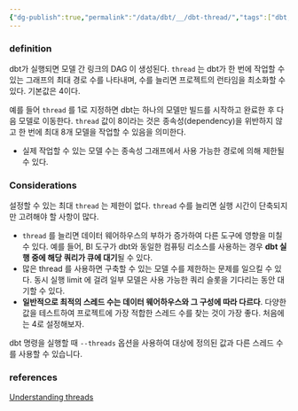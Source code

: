 ```yaml
---
{"dg-publish":true,"permalink":"/data/dbt/__/dbt-thread/","tags":["dbt,thread"],"created":"","updated":""}
---
```


### definition

dbt가 실행되면 모델 간 링크의 DAG 이 생성된다.
`thread` 는 dbt가 한 번에 작업할 수 있는 그래프의 최대 경로 수를 나타내며, 수를 늘리면 프로젝트의 런타임을 최소화할 수 있다. 기본값은 4이다.

예를 들어 `thread` 를 1로 지정하면 dbt는 하나의 모델만 빌드를 시작하고 완료한 후 다음 모델로 이동한다. `thread` 값이 8이라는 것은 종속성(dependency)을 위반하지 않고 한 번에 최대 8개 모델을 작업할 수 있음을 의미한다.
- 실제 작업할 수 있는 모델 수는 종속성 그래프에서 사용 가능한 경로에 의해 제한될 수 있다.

### Considerations

설정할 수 있는 최대 `thread` 는 제한이 없다. `thread` 수를 늘리면 실행 시간이 단축되지만 고려해야 할 사항이 많다.
- `thread` 를 늘리면 데이터 웨어하우스의 부하가 증가하여 다른 도구에 영향을 미칠 수 있다. 예를 들어, BI 도구가 dbt와 동일한 컴퓨팅 리소스를 사용하는 경우 **dbt 실행 중에 해당 쿼리가 큐에 대기**될 수 있다.
- 많은 thread 를 사용하면 구축할 수 있는 모델 수를 제한하는 문제를 일으킬 수 있다. 동시 실행 limit 에 걸려 일부 모델은 사용 가능한 쿼리 슬롯을 기다리는 동안 대기할 수 있다.
- **일반적으로 최적의 스레드 수는 데이터 웨어하우스와 그 구성에 따라 다르다**. 다양한 값을 테스트하여 프로젝트에 가장 적합한 스레드 수를 찾는 것이 가장 좋다. 처음에는 4로 설정해보자.

dbt 명령을 실행할 때 `--threads` 옵션을 사용하여 대상에 정의된 값과 다른 스레드 수를 사용할 수 있습니다.

### references
[Understanding threads​](https://docs.getdbt.com/docs/core/connection-profiles#understanding-threads "Direct link to heading")